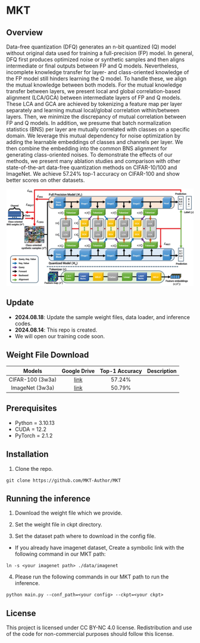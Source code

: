 # MKT

## Overview
Data-free quantization (DFQ) generates an n-bit quantized (Q) model without original data used for training a full-precision (FP) model. In general, DFQ first produces optimized noise or synthetic samples and then aligns intermediate or final outputs between FP and Q models. Nevertheless, incomplete knowledge transfer for layer- and class-oriented knowledge of the FP model still hinders learning the Q model. To handle these, we align the mutual knowledge between both models. For the mutual knowledge transfer between layers, we present local and global correlation-based alignment (LCA/GCA) between intermediate layers of FP and Q models. These LCA and GCA are achieved by tokenizing a feature map per layer separately and learning mutual local/global correlation within/between layers. Then, we minimize the discrepancy of mutual correlation between FP and Q models. In addition, we presume that batch normalization statistics (BNS) per layer are mutually correlated with classes on a specific domain. We leverage this mutual dependency for noise optimization by adding the learnable embeddings of classes and channels per layer. We then combine the embedding into the common BNS alignment for generating class-oriented noises. To demonstrate the effects of our methods, we present many ablation studies and comparison with other state-of-the-art data-free quantization methods on CIFAR-10/100 and ImageNet. We achieve 57.24% top-1 accuracy on CIFAR-100 and show better scores on other datasets.



![Figures_001](Fig_overall_framework.png)


## Update

* **2024.08.18**: Update the sample weight files, data loader, and inference codes.
* **2024.08.14**: This repo is created.
* We will open our training code soon.

## Weight File Download

|                Models              |            Google Drive             |       Top-1 Accuracy             |         Description            |
|:----------------------------:|:-----------------------------------:|:-----------------------------------:|:----------------------------------:|    
|      CIFAR-100 (3w3a)     |               [ link](https://drive.google.com/file/d/1mPmOceG88IfCydzNWCtH4fvGCwksL4Ll/view?usp=sharing)          |  57.24%     |  |          
|      ImageNet (3w3a)     |               [ link](https://drive.google.com/file/d/1EC8T6q-31mT3O2wzcNViIAt9zqcJOAil/view?usp=sharing)          |   50.79%    |  |    

## Prerequisites
* Python = 3.10.13
* CUDA = 12.2
* PyTorch = 2.1.2

## Installation

 1. Clone the repo.
 ```
git clone https://github.com/MKT-Author/MKT
 ```


## Running the inference

1. Download the weight file which we provide.

2. Set the weight file in ckpt directory.

3. Set the dataset path where to download in the config file.

* If you already have imagenet dataset, Create a symbolic link with the following command in our MKT path:
```
ln -s <your imagenet path> ./data/imagenet
```

4. Please run the following commands in our MKT path to run the inference.

```
python main.py --conf_path=<your config> --ckpt=<your ckpt>
```


## License

This project is licensed under CC BY-NC 4.0 license. Redistribution and use of the code for non-commercial purposes should follow this license. 
